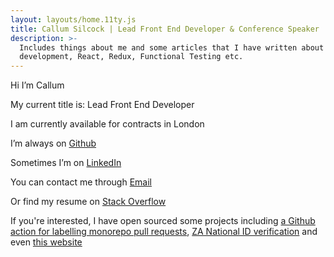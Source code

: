 ```yaml
---
layout: layouts/home.11ty.js
title: Callum Silcock | Lead Front End Developer & Conference Speaker
description: >-
  Includes things about me and some articles that I have written about Micro Frontends, Front End
  development, React, Redux, Functional Testing etc.
---
```


Hi I’m Callum

My current title is: Lead Front End Developer

I am currently available for contracts in London

I’m always on [Github](https://github.com/csi-lk/)

Sometimes I’m on [LinkedIn](https://au.linkedin.com/in/callumsilcock)

You can contact me through [Email](mailto:contact@csi.lk)

Or find my resume on [Stack Overflow](https://stackoverflow.com/cv/callumsilcock)

If you're interested, I have open sourced some projects including [a Github action for labelling monorepo pull requests](https://github.com/csi-lk/package-labeler), [ZA National ID verification](https://github.com/ClearScore/south-africa-national-id-validation) and even [this website](https://github.com/csi-lk/csi.lk)
